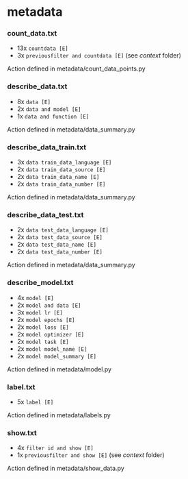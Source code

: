 # metadata
### count_data.txt
* 13x `countdata [E]`
* 3x `previousfilter and countdata [E]` (see *context* folder)

Action defined in metadata/count_data_points.py

### describe_data.txt
* 8x `data [E]`
* 2x `data and model [E]`
* 1x `data and function [E]`

Action defined in metadata/data_summary.py

### describe_data_train.txt
* 3x `data train_data_language [E]`
* 2x `data train_data_source [E]`
* 2x `data train_data_name [E]`
* 2x `data train_data_number [E]`

Action defined in metadata/data_summary.py

### describe_data_test.txt
* 2x `data test_data_language [E]`
* 2x `data test_data_source [E]`
* 2x `data test_data_name [E]`
* 2x `data test_data_number [E]`

Action defined in metadata/data_summary.py


### describe_model.txt
* 4x `model [E]`
* 2x `model and data [E]`
* 3x `model lr [E]`
* 2x `model epochs [E]`
* 2x `model loss [E]`
* 2x `model optimizer [E]`
* 2x `model task [E]`
* 2x `model model_name [E]`
* 2x `model model_summary [E]`

Action defined in metadata/model.py

### label.txt
* 5x `label [E]`

Action defined in metadata/labels.py

### show.txt
* 4x `filter id and show [E]`
* 1x `previousfilter and show [E]` (see *context* folder)

Action defined in metadata/show_data.py 
